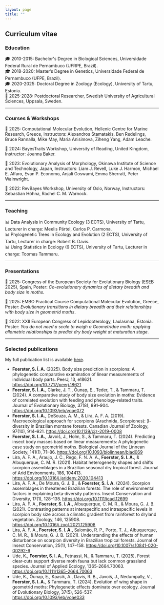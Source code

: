 ```yaml
---
layout: page
title: ""
---
```


## Curriculum vitae


### Education
🎓 2010-2015: Bachelor's Degree in Biological Sciences, Universidade Federal Rural de Pernambuco (UFRPE, Brazil).\
🎓 2018-2020: Master’s Degree in Genetics, Universidade Federal de Pernambuco (UFPE, Brazil).\
🎓 2020-2025: Doctoral Degree in Zoology (Ecology), University of Tartu, Estonia.\
🏁 2025-2028: Postdoctoral Researcher, Swedish University of Agricultural Sciences, Uppsala, Sweden.

-------
### Courses & Workshops
📝 2025: Computational Molecular Evolution, Hellenic Centre for Marine Research, Greece, Instructors: Alexandros Stamatakis, Ben Redelings, Bruce Rannalla, Mike May, Maria Anisimova, Ziheng Yang, Adam Leache.

📝 2024: BayesTraits Workshop, University of Reading, United Kingdom, Instructor: Joanna Baker.

📝 2023: Evolutionary Analysis of Morphology, Okinawa Institute of Science and Technology, Japan, Instructors: Liam J. Revell, Luke J. Harmon, Michael E. Alfaro, Evan P. Economo, Anjali Goswami, Emma Sherratt, Peter Wainwright.

📝 2022: RevBayes Workshop, University of Oslo, Norway, Instructors: Sebastian Höhna, Rachel C. M. Warnock.

-------
### Teaching
📊 Data Analysis in Community Ecology (3 ECTS), University of Tartu, Lecturer in charge: Meelis Pärtel, Carlos P. Carmona.\
📊 Phylogenetic Trees in Ecology and Evolution (2 ECTS), University of Tartu, Lecturer in charge: Robert B. Davis.\
📊 Using Statistics in Ecology (6 ECTS), University of Tartu, Lecturer in charge: Toomas Tammaru.

-------
### Presentations
📄 2025: Congress of the European Society for Evolutionary Biology (ESEB 2025), Spain, Poster: _Co-evolutionary dynamics of dietary breadth and body size in moths_.

📄 2025: EMBO Practical Course Computational Molecular Evolution, Greece, Poster: _Evolutionary transitions in dietary breadth and their relationships with body size in geometrid moths_.

📄 2022: XXII European Congress of Lepidopterology, Laulasmaa, Estonia. Poster: _You do not need a scale to weigh a Geometridae moth: applying allometric relationships to predict dry body weight at maturation stage_.

-------
### Selected publications

My full publication list is available [here](https://foersterst.github.io/pages/publications/).

- **Foerster, S. Í. A.** (2025). Body size prediction in scorpions: A phylogenetic comparative examination of linear measurements of individual body parts. PeerJ, 13, e18621. https://doi.org/10.7717/peerj.18621
- **Foerster, S. Í. A.**, Clarke, J. T., Õunap, E., Teder, T., & Tammaru, T. (2024). A comparative study of body size evolution in moths: Evidence of correlated evolution with feeding and phenology-related traits. Journal of Evolutionary Biology, 37(8), 891–904. https://doi.org/10.1093/jeb/voae072
- **Foerster, S. I. A.**, DeSouza, A. M., & Lira, A. F. A. (2019). Macroecological approach for scorpions (Arachnida, Scorpiones): β-diversity in Brazilian montane forests. Canadian Journal of Zoology, 97(10), 914–921. https://doi.org/10.1139/cjz-2019-0008
- **Foerster, S. I. A.**, Javoiš, J., Holm, S., & Tammaru, T. (2024). Predicting insect body masses based on linear measurements: A phylogenetic case study on geometrid moths. Biological Journal of the Linnean Society, 141(1), 71–86. https://doi.org/10.1093/biolinnean/blad069
- Lira, A. F. A., Araujo, J. C., Rego, F. N. A. A., **Foerster, S. I. A.**, & Albuquerque, C. M. R. (2021). Habitat heterogeneity shapes and shifts scorpion assemblages in a Brazilian seasonal dry tropical forest. Journal of Arid Environments, 186, 104413. https://doi.org/10.1016/j.jaridenv.2020.104413
- Lira, A. F. A., De Moura, G. J. B., & **Foerster, S. Í. A.** (2024). Scorpion assemblages in threatened Brazilian forests: The role of environmental factors in explaining beta‐diversity patterns. Insect Conservation and Diversity, 17(1), 128–138. https://doi.org/10.1111/icad.12699
- Lira, A. F. A., **Foerster, S. I. A.**, Albuquerque, C. M. R., & Moura, G. J. B. (2021). Contrasting patterns at interspecific and intraspecific levels in scorpion body size across a climatic gradient from rainforest to dryland vegetation. Zoology, 146, 125908. https://doi.org/10.1016/j.zool.2021.125908
- Lira, A. F. A., **Foerster, S. I. A.**, Salomão, R. P., Porto, T. J., Albuquerque, C. M. R., & Moura, G. J. B. (2021). Understanding the effects of human disturbance on scorpion diversity in Brazilian tropical forests. Journal of Insect Conservation, 25(1), 147–158. https://doi.org/10.1007/s10841-020-00292-6
- Ude, K., **Foerster, S. I. A.**, Fetnassi, N., & Tammaru, T. (2025). Forest clear‐cuts support diverse moth fauna but lack common grassland species. Journal of Applied Ecology, 1365-2664.70063. https://doi.org/10.1111/1365-2664.70063
- Ude, K., Õunap, E., Kaasik, A., Davis, R. B., Javoiš, J., Nedumpally, V., **Foerster, S. I. A.**, & Tammaru, T. (2024). Evolution of wing shape in geometrid moths: Phylogenetic effects dominate over ecology. Journal of Evolutionary Biology, 37(5), 526–537. https://doi.org/10.1093/jeb/voae033

